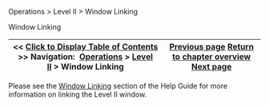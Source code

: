 ﻿
Operations \> Level II \> Window Linking

Window Linking

| \<\< [Click to Display Table of Contents](levelii_windowlinking.md) \>\> **Navigation:**     [Operations](operations.md) \> [Level II](level_ii.md) \> Window Linking | [Previous page](levelii_properties.md) [Return to chapter overview](level_ii.md) [Next page](market_analyzer.md) |
| --- | --- |
Please see the [Window Linking](linking_windows.md) section of the Help Guide for more information on linking the Level II window.
